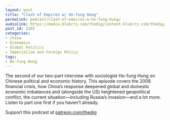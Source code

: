 ```yaml
---
layout: post
title: "Clash of Empires w/ Ho-fung Hung"
permalink: podcast/clash-of-empires-w-ho-fung-hung/
audiolink: https://media.blubrry.com/thedig/content.blubrry.com/thedig/The_Dig-EP_349-Hung.mp3
post_id: 2165
categories: 
- China
- Economics
- Global Politics
- Imperialism and Foreign Policy
tags: 
- Ho-fung Hung
---
```


The second of our two-part interview with sociologist Ho-fung Hung on Chinese political and economic history. This episode covers the 2008 financial crisis, how China’s response deepened global and domestic economic imbalances and (alongside the US) heightened geopolitical conflict, the current situation—including Russia’s invasion—and a lot more. Listen to part one first if you haven't already.

Support this podcast at [patreon.com/thedig](patreon.com/thedig)
